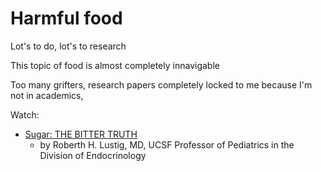 # Harmful food

Lot's to do, lot's to research

This topic of food is almost completely innavigable

Too many grifters, research papers completely locked to me because I'm not in academics, 


Watch:

- [Sugar: THE BITTER TRUTH](https://youtu.be/dBnniua6-oM?feature=shared)
	- by Roberth H. Lustig, MD,  UCSF Professor of Pediatrics in the Division of Endocrinology
